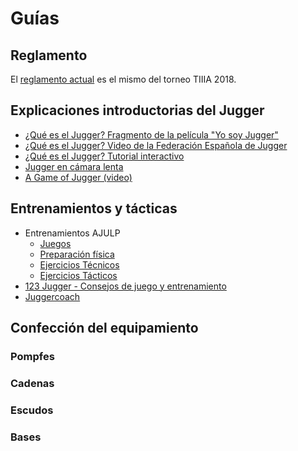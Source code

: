 # Guías


## Reglamento

El [reglamento actual](assets/doc/reglamento-tia3.pdf) es el mismo del torneo TIIIA 2018.

## Explicaciones introductorias del Jugger
* [¿Qué es el Jugger? Fragmento de la película "Yo soy Jugger"](https://www.youtube.com/watch?v=fyNjsC58-XU)
* [¿Qué es el Jugger? Video de la Federación Española de Jugger](https://www.youtube.com/watch?v=uveOALSRrbo)
* [¿Qué es el Jugger? Tutorial interactivo](http://www.jugger.in/que-es-el-jugger)
* [Jugger en cámara lenta](https://www.youtube.com/watch?v=QHKyepF0Tzc)
* [A Game of Jugger (video)](https://www.youtube.com/watch?v=S3S2s0Xn3NQ)

## Entrenamientos y tácticas
* Entrenamientos AJULP
  * [Juegos](juegos.html)
  * [Preparación física](fisicos.html)
  * [Ejercicios Técnicos](tecnicos.html)
  * [Ejercicios Tácticos](tacticos.html)
* [123 Jugger - Consejos de juego y entrenamiento](https://www.facebook.com/123jugger)
* [Juggercoach](https://www.juggercoach.com/es/)


## Confección del equipamiento

### Pompfes

### Cadenas

### Escudos

### Bases

